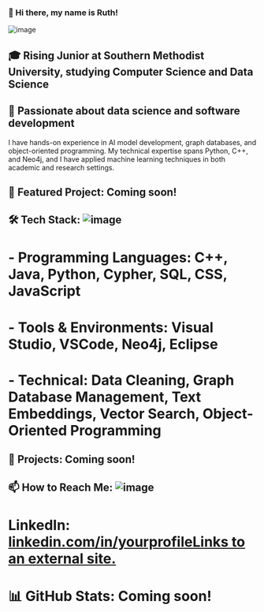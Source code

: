 ### 👋 Hi there, my name is Ruth! 
![image](https://user-images.githubusercontent.com/74038190/212284158-e840e285-664b-44d7-b79b-e264b5e54825.gif)
## 🎓 Rising Junior at Southern Methodist University, studying Computer Science and Data Science
## 🔭 Passionate about data science and software development
I have hands-on experience in AI model development, graph databases, and object-oriented programming. My technical expertise spans Python, C++, and Neo4j, and I have applied machine learning techniques in both academic and research settings.

## 🎯 Featured Project: Coming soon!

## 🛠 Tech Stack: ![image](https://user-images.githubusercontent.com/74038190/212257472-08e52665-c503-4bd9-aa20-f5a4dae769b5.gif)
# - Programming Languages: C++, Java, Python, Cypher, SQL, CSS, JavaScript 
# - Tools & Environments: Visual Studio, VSCode, Neo4j, Eclipse 
# - Technical: Data Cleaning, Graph Database Management, Text Embeddings, Vector Search, Object-Oriented Programming

## 🚀 Projects: Coming soon!

## 📫 How to Reach Me: ![image](https://user-images.githubusercontent.com/74038190/235294012-0a55e343-37ad-4b0f-924f-c8431d9d2483.gif)
# LinkedIn: [linkedin.com/in/yourprofileLinks to an external site.](https://www.linkedin.com/in/ruth-assefa-60839b261/) 

# 📊 GitHub Stats: Coming soon!



<!--
**RuthA120/RuthA120** is a ✨ _special_ ✨ repository because its `README.md` (this file) appears on your GitHub profile.

Here are some ideas to get you started:

- 💬 I'm currently a sophomore studying Computer Science!
- 🌱 I’m currently taking data structures and computer organization
- 😄 I am looking to create newer projects
- 👯 I’m looking to collaborate on ...
- 🤔 I’m looking for help with ...
- 💬 Ask me about ...
- 📫 How to reach me: ...
- 😄 Pronouns: ...
- ⚡ Fun fact: ...
-->
